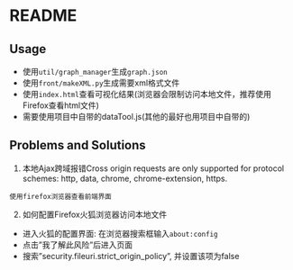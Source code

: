 
# README

## Usage

* 使用`util/graph_manager`生成`graph.json`
* 使用`front/makeXML.py`生成需要xml格式文件
* 使用`index.html`查看可视化结果(浏览器会限制访问本地文件，推荐使用Firefox查看html文件)
* 需要使用项目中自带的dataTool.js(其他的最好也用项目中自带的)


## Problems and Solutions

1. 本地Ajax跨域报错Cross origin requests are only supported for protocol schemes: http, data, chrome, chrome-extension, https. 

```
使用firefox浏览器查看前端界面
```

2. 如何配置Firefox火狐浏览器访问本地文件

* 进入火狐的配置界面: 在浏览器搜索框输入`about:config`
* 点击”我了解此风险”后进入页面 
* 搜索”security.fileuri.strict_origin_policy”, 并设置该项为false 